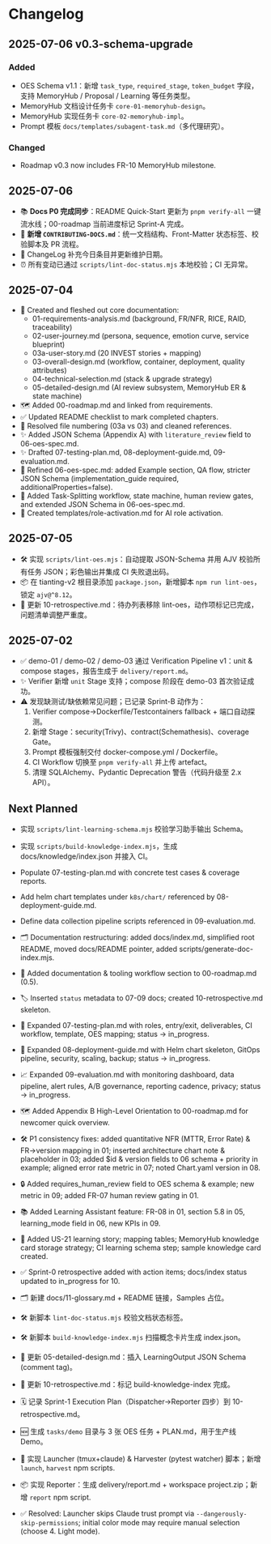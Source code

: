 <!-- status: in_progress -->
# Changelog

## 2025-07-06  v0.3-schema-upgrade
### Added
- OES Schema v1.1：新增 `task_type`, `required_stage`, `token_budget` 字段，支持 MemoryHub / Proposal / Learning 等任务类型。
- MemoryHub 文档设计任务卡 `core-01-memoryhub-design`。
- MemoryHub 实现任务卡 `core-02-memoryhub-impl`。
- Prompt 模板 `docs/templates/subagent-task.md`（多代理研究）。

### Changed
- Roadmap v0.3 now includes FR-10 MemoryHub milestone.

## 2025-07-06
- 📚 **Docs P0 完成同步**：README Quick-Start 更新为 `pnpm verify-all` 一键流水线；00-roadmap 当前进度标记 Sprint-A 完成。
- 📝 **新增 `CONTRIBUTING-DOCS.md`**：统一文档结构、Front-Matter 状态标签、校验脚本及 PR 流程。
- 🔄 ChangeLog 补充今日条目并更新维护日期。
- ⏰ 所有变动已通过 `scripts/lint-doc-status.mjs` 本地校验；CI 无异常。

## 2025-07-04
- 📄 Created and fleshed out core documentation:
  - 01-requirements-analysis.md (background, FR/NFR, RICE, RAID, traceability)
  - 02-user-journey.md (persona, sequence, emotion curve, service blueprint)
  - 03a-user-story.md (20 INVEST stories + mapping)
  - 03-overall-design.md (workflow, container, deployment, quality attributes)
  - 04-technical-selection.md (stack & upgrade strategy)
  - 05-detailed-design.md (AI review subsystem, MemoryHub ER & state machine)
- 🗺 Added 00-roadmap.md and linked from requirements.
- ✅ Updated README checklist to mark completed chapters.
- 🔧 Resolved file numbering (03a vs 03) and cleaned references.
- ✨ Added JSON Schema (Appendix A) with `literature_review` field to 06-oes-spec.md.
- ✨ Drafted 07-testing-plan.md, 08-deployment-guide.md, 09-evaluation.md.
- 🔨 Refined 06-oes-spec.md: added Example section, QA flow, stricter JSON Schema (implementation_guide required, additionalProperties=false).
- 🧩 Added Task-Splitting workflow, state machine, human review gates, and extended JSON Schema in 06-oes-spec.md.
- 📝 Created templates/role-activation.md for AI role activation.

## 2025-07-05
- 🛠️ 实现 `scripts/lint-oes.mjs`：自动提取 JSON-Schema 并用 AJV 校验所有任务 JSON；彩色输出并集成 CI 失败退出码。
- 📦 在 tianting-v2 根目录添加 `package.json`，新增脚本 `npm run lint-oes`，锁定 `ajv@^8.12`。
- 📄 更新 10-retrospective.md：待办列表移除 lint-oes，动作项标记已完成，问题清单调整严重度。

## 2025-07-02
- ✅ demo-01 / demo-02 / demo-03 通过 Verification Pipeline v1：unit & compose stages，报告生成于 `delivery/report.md`。
- ✨ Verifier 新增 `unit` Stage 支持；compose 阶段在 demo-03 首次验证成功。
- ⚠️ 发现缺测试/缺依赖常见问题；已记录 Sprint-B 动作为：
  1. Verifier compose→Dockerfile/Testcontainers fallback + 端口自动探测。
  2. 新增 Stage：security(Trivy)、contract(Schemathesis)、coverage Gate。
  3. Prompt 模板强制交付 docker-compose.yml / Dockerfile。
  4. CI Workflow 切换至 `pnpm verify-all` 并上传 artefact。
  5. 清理 SQLAlchemy、Pydantic Deprecation 警告（代码升级至 2.x API）。

## Next Planned
- 实现 `scripts/lint-learning-schema.mjs` 校验学习助手输出 Schema。
- 实现 `scripts/build-knowledge-index.mjs`，生成 docs/knowledge/index.json 并接入 CI。
- Populate 07-testing-plan.md with concrete test cases & coverage reports.
- Add helm chart templates under `k8s/chart/` referenced by 08-deployment-guide.md.
- Define data collection pipeline scripts referenced in 09-evaluation.md.

- 🗂️ Documentation restructuring: added docs/index.md, simplified root README, moved docs/README pointer, added scripts/generate-doc-index.mjs.
- 📃 Added documentation & tooling workflow section to 00-roadmap.md (0.5).
- 🏷️ Inserted `status` metadata to 07-09 docs; created 10-retrospective.md skeleton.
- 🧪 Expanded 07-testing-plan.md with roles, entry/exit, deliverables, CI workflow, template, OES mapping; status → in_progress.
- 🚢 Expanded 08-deployment-guide.md with Helm chart skeleton, GitOps pipeline, security, scaling, backup; status → in_progress.
- 📈 Expanded 09-evaluation.md with monitoring dashboard, data pipeline, alert rules, A/B governance, reporting cadence, privacy; status → in_progress.
- 🗺️ Added Appendix B High-Level Orientation to 00-roadmap.md for newcomer quick overview.
- 🛠️ P1 consistency fixes: added quantitative NFR (MTTR, Error Rate) & FR→version mapping in 01; inserted architecture chart note & placeholder in 03; added $id & version fields to 06 schema + priority in example; aligned error rate metric in 07; noted Chart.yaml version in 08.
- 🔒 Added requires_human_review field to OES schema & example; new metric in 09; added FR-07 human review gating in 01.
- 📚 Added Learning Assistant feature: FR-08 in 01, section 5.8 in 05, learning_mode field in 06, new KPIs in 09.
- 📝 Added US-21 learning story; mapping tables; MemoryHub knowledge card storage strategy; CI learning schema step; sample knowledge card created.
- ✅ Sprint-0 retrospective added with action items; docs/index status updated to in_progress for 10.
- 🗂️ 新建 docs/11-glossary.md + README 链接，Samples 占位。
- 🛠️ 新脚本 `lint-doc-status.mjs` 校验文档状态标签。
- 🛠️ 新脚本 `build-knowledge-index.mjs` 扫描概念卡片生成 index.json。
- 📄 更新 05-detailed-design.md：插入 LearningOutput JSON Schema (comment tag)。
- 📄 更新 10-retrospective.md：标记 build-knowledge-index 完成。
- 🗓️ 记录 Sprint-1 Execution Plan（Dispatcher→Reporter 四步）到 10-retrospective.md。
- 🆕 生成 `tasks/demo` 目录与 3 张 OES 任务 + PLAN.md，用于生产线 Demo。
- 🚀 实现 Launcher (tmux+claude) & Harvester (pytest watcher) 脚本；新增 `launch`, `harvest` npm scripts.
- 📦 实现 Reporter：生成 delivery/report.md + workspace project.zip；新增 `report` npm script.
- ✅ Resolved: Launcher skips Claude trust prompt via `--dangerously-skip-permissions`; initial color mode may require manual selection (choose 4. Light mode). 
